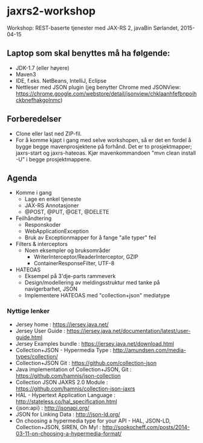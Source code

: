 # jaxrs2-workshop
Workshop: REST-baserte tjenester med JAX-RS 2, javaBin Sørlandet, 2015-04-15 

## Laptop som skal benyttes må ha følgende:
* JDK-1.7 (eller høyere)
* Maven3 
* IDE, f.eks. NetBeans, IntelliJ, Eclipse
* Nettleser med JSON plugin (jeg benytter Chrome med JSONView: https://chrome.google.com/webstore/detail/jsonview/chklaanhfefbnpoihckbnefhakgolnmc)

## Forberedelser
* Clone eller last ned ZIP-fil.
* For å komme kjapt i gang med selve workshopen, så er det en fordel å bygge begge mavenprosjektene på forhånd. 
  Det er to prosjektmapper; jaxrs-start og jaxrs-hateoas. Kjør mavenkommandoen "mvn clean install -U" i begge prosjektmappene.

## Agenda
* Komme i gang
  * Lage en enkel tjeneste
  * JAX-RS Annotasjoner
  * @POST, @PUT, @GET, @DELETE
* Feilhåndtering
  * Responskoder
  * WebApplicationException
  * Bruk av Exceptionmapper for å fange "alle typer" feil
* Filters & interceptors
  * Noen eksempler og bruksområder
    * WriterInterceptor/ReaderInterceptor, GZIP 
    * ContainerResponseFilter, UTF-8 
* HATEOAS
  * Eksempel på 3'dje-parts rammeverk
  * Design/modellering av meldingsstruktur med tanke på navigerbarhet, JSON
  * Implementere HATEOAS med "collection+json" mediatype

### Nyttige lenker
* Jersey home : https://jersey.java.net/
* Jersey User Guide : https://jersey.java.net/documentation/latest/user-guide.html
* Jersey Examples bundle : https://jersey.java.net/download.html
* Collection+JSON - Hypermedia Type : http://amundsen.com/media-types/collection/
* Collection+JSON Git : https://github.com/collection-json
* Java implementation of Collection+JSON, Git : https://github.com/hamnis/json-collection
* Collection JSON JAXRS 2.0 Module : https://github.com/hamnis/collection-json-jaxrs
* HAL - Hypertext Application Language : http://stateless.co/hal_specification.html
* {json:api} : http://jsonapi.org/
* JSON for Linking Data : http://json-ld.org/
* On choosing a hypermedia type for your API - HAL, JSON-LD, Collection+JSON, SIREN, Oh My! : http://sookocheff.com/posts/2014-03-11-on-choosing-a-hypermedia-format/
